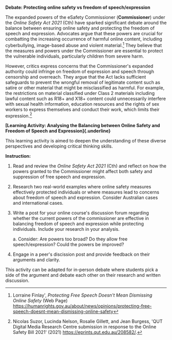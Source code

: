 **Debate: Protecting online safety vs freedom of speech/expression**

The expanded powers of the eSafety Commissioner (**Commissioner**) under
the *Online Safety Act 2021* (Cth) have sparked significant debate
around the balance between ensuring online safety and protecting the
freedom of speech and expression. Advocates argue that these powers are
crucial for combatting the increasing occurrence of harmful online
content, including cyberbullying, image-based abuse and violent
material.[^1] They believe that the measures and powers under the
Commissioner are essential to protect the vulnerable individuals,
particularly children from severe harm.

However, critics express concerns that the Commissioner's expanded
authority could infringe on freedom of expression and speech through
censorship and overreach. They argue that the Act lacks sufficient
safeguards to prevent the wrongful removal of legitimate content such as
satire or other material that might be misclassified as harmful. For
example, the restrictions on material classified under Class 2 materials
including lawful content such as R18+ and X18+ content could
unnecessarily interfere with sexual health information, education
resources and the rights of sex workers to express themselves and
conduct their work, which limits their expression.[^2]

**[Learning Activity: Analysing the Balancing between Online Safety and
Freedom of Speech and Expression]{.underline}**

This learning activity is aimed to deepen the understanding of these
diverse perspectives and developing critical thinking skills.

**Instruction:**

1.  Read and review the *Online Safety Act 2021* (Cth) and reflect on
    how the powers granted to the Commissioner might affect both safety
    and suppression of free speech and expression.

2.  Research two real-world examples where online safety measures
    effectively protected individuals or where measures lead to concerns
    about freedom of speech and expression. Consider Australian cases
    and international cases.

3.  Write a post for your online course's discussion forum regarding
    whether the current powers of the commissioner are effective in
    balancing freedom of speech and expression while protecting
    individuals. Include your research in your analysis.

    a.  Consider: Are powers too broad? Do they allow free
        speech/expression? Could the powers be improved?

4.  Engage in a peer's discission post and provide feedback on their
    arguments and clarity.

This activity can be adapted for in-person debate where students pick a
side of the argument and debate each other on their research and written
discussion.

[^1]: Lorraine Finlay', *Protecting Free Speech Doesn't Mean Dismissing
    Online Safety* (Web Page)
    https://humanrights.gov.au/about/news/opinions/protecting-free-speech-doesnt-mean-dismissing-online-safety

[^2]: Nicolas Suzor, Lucinda Nelson, Rosalie Gillett, and Jean Burgess,
    'QUT Digital Media Research Centre submission in response to the
    Online Safety Bill 2021' (2021)
    <https://eprints.qut.edu.au/208582/>.
